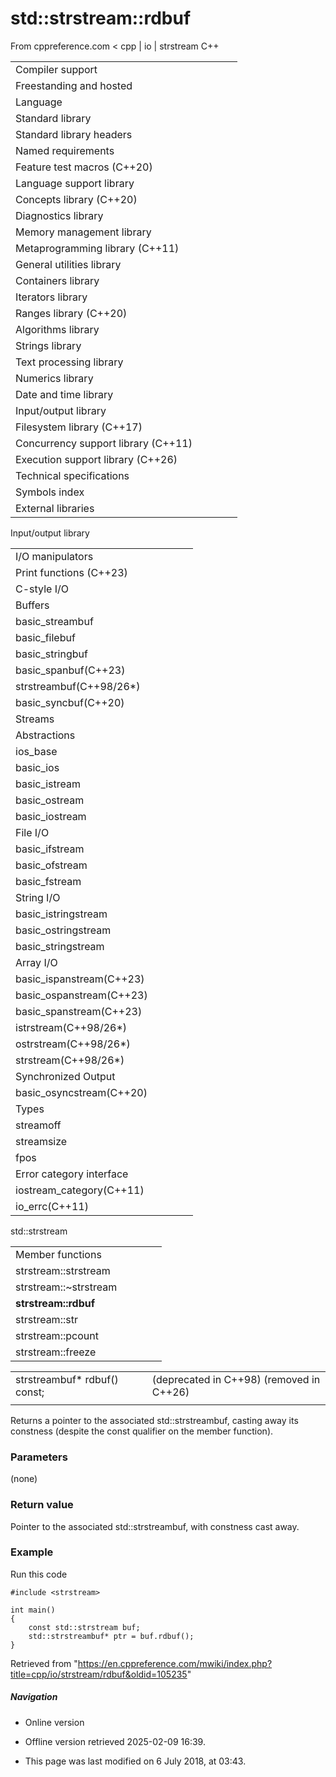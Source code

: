 # std::strstream::rdbuf

From cppreference.com
< cpp‎ | io‎ | strstream
C++

|  |  |  |  |  |
| --- | --- | --- | --- | --- |
| Compiler support | | | | |
| Freestanding and hosted | | | | |
| Language | | | | |
| Standard library | | | | |
| Standard library headers | | | | |
| Named requirements | | | | |
| Feature test macros (C++20) | | | | |
| Language support library | | | | |
| Concepts library (C++20) | | | | |
| Diagnostics library | | | | |
| Memory management library | | | | |
| Metaprogramming library (C++11) | | | | |
| General utilities library | | | | |
| Containers library | | | | |
| Iterators library | | | | |
| Ranges library (C++20) | | | | |
| Algorithms library | | | | |
| Strings library | | | | |
| Text processing library | | | | |
| Numerics library | | | | |
| Date and time library | | | | |
| Input/output library | | | | |
| Filesystem library (C++17) | | | | |
| Concurrency support library (C++11) | | | | |
| Execution support library (C++26) | | | | |
| Technical specifications | | | | |
| Symbols index | | | | |
| External libraries | | | | |

Input/output library

|  |  |  |  |  |
| --- | --- | --- | --- | --- |
| I/O manipulators | | | | |
| Print functions (C++23) | | | | |
| C-style I/O | | | | |
| Buffers | | | | |
| basic_streambuf | | | | |
| basic_filebuf | | | | |
| basic_stringbuf | | | | |
| basic_spanbuf(C++23) | | | | |
| strstreambuf(C++98/26\*) | | | | |
| basic_syncbuf(C++20) | | | | |
| Streams | | | | |
| Abstractions | | | | |
| ios_base | | | | |
| basic_ios | | | | |
| basic_istream | | | | |
| basic_ostream | | | | |
| basic_iostream | | | | |
| File I/O | | | | |
| basic_ifstream | | | | |
| basic_ofstream | | | | |
| basic_fstream | | | | |
| String I/O | | | | |
| basic_istringstream | | | | |
| basic_ostringstream | | | | |
| basic_stringstream | | | | |
| Array I/O | | | | |
| basic_ispanstream(C++23) | | | | |
| basic_ospanstream(C++23) | | | | |
| basic_spanstream(C++23) | | | | |
| istrstream(C++98/26\*) | | | | |
| ostrstream(C++98/26\*) | | | | |
| strstream(C++98/26\*) | | | | |
| Synchronized Output | | | | |
| basic_osyncstream(C++20) | | | | |
| Types | | | | |
| streamoff | | | | |
| streamsize | | | | |
| fpos | | | | |
| Error category interface | | | | |
| iostream_category(C++11) | | | | |
| io_errc(C++11) | | | | |

std::strstream

|  |  |  |  |  |
| --- | --- | --- | --- | --- |
| Member functions | | | | |
| strstream::strstream | | | | |
| strstream::~strstream | | | | |
| ****strstream::rdbuf**** | | | | |
| strstream::str | | | | |
| strstream::pcount | | | | |
| strstream::freeze | | | | |

|  |  |  |
| --- | --- | --- |
| strstreambuf\* rdbuf() const; |  | (deprecated in C++98)  (removed in C++26) |
|  |  |  |

Returns a pointer to the associated std::strstreambuf, casting away its constness (despite the const qualifier on the member function).

### Parameters

(none)

### Return value

Pointer to the associated std::strstreambuf, with constness cast away.

### Example

Run this code

```
#include <strstream>
 
int main()
{
    const std::strstream buf;
    std::strstreambuf* ptr = buf.rdbuf();
}

```

Retrieved from "<https://en.cppreference.com/mwiki/index.php?title=cpp/io/strstream/rdbuf&oldid=105235>"

##### Navigation

- Online version
- Offline version retrieved 2025-02-09 16:39.

- This page was last modified on 6 July 2018, at 03:43.
